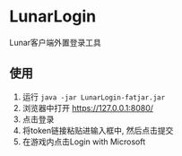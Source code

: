 # LunarLogin

Lunar客户端外置登录工具

## 使用

1. 运行 `java -jar LunarLogin-fatjar.jar`
2. 浏览器中打开 https://127.0.0.1:8080/
3. 点击登录
4. 将token链接粘贴进输入框中, 然后点击提交
5. 在游戏内点击Login with Microsoft
